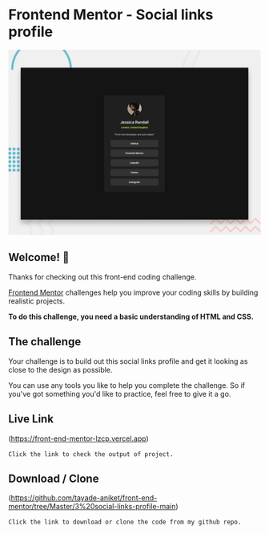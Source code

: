 # Frontend Mentor - Social links profile

![Design preview for the Social links profile coding challenge](./design/desktop-preview.jpg)

## Welcome! 👋

Thanks for checking out this front-end coding challenge.

[Frontend Mentor](https://www.frontendmentor.io) challenges help you improve your coding skills by building realistic projects.

**To do this challenge, you need a basic understanding of HTML and CSS.**

## The challenge

Your challenge is to build out this social links profile and get it looking as close to the design as possible.

You can use any tools you like to help you complete the challenge. So if you've got something you'd like to practice, feel free to give it a go.

## Live Link
(https://front-end-mentor-lzcp.vercel.app)

    Click the link to check the output of project.


## Download / Clone
(https://github.com/tayade-aniket/front-end-mentor/tree/Master/3%20social-links-profile-main)

    Click the link to download or clone the code from my github repo.